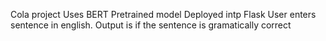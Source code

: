 Cola project
Uses BERT Pretrained model
Deployed intp Flask
User enters sentence in english. Output is if the sentence is gramatically correct

